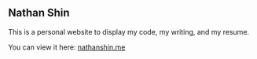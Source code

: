 ## Nathan Shin

This is a personal website to display my code, my writing, and my resume. 

You can view it here: [nathanshin.me](nathanshin.me)